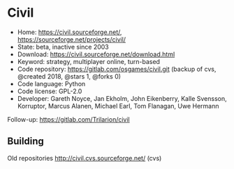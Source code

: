 # Civil

- Home: https://civil.sourceforge.net/, https://sourceforge.net/projects/civil/
- State: beta, inactive since 2003
- Download: https://civil.sourceforge.net/download.html
- Keyword: strategy, multiplayer online, turn-based
- Code repository: https://gitlab.com/osgames/civil.git (backup of cvs, @created 2018, @stars 1, @forks 0)
- Code language: Python
- Code license: GPL-2.0
- Developer: Gareth Noyce, Jan Ekholm, John Eikenberry, Kalle Svensson, Korruptor, Marcus Alanen, Michael Earl, Tom Flanagan, Uwe Hermann

Follow-up: https://gitlab.com/Trilarion/civil

## Building

Old repositories http://civil.cvs.sourceforge.net/ (cvs)